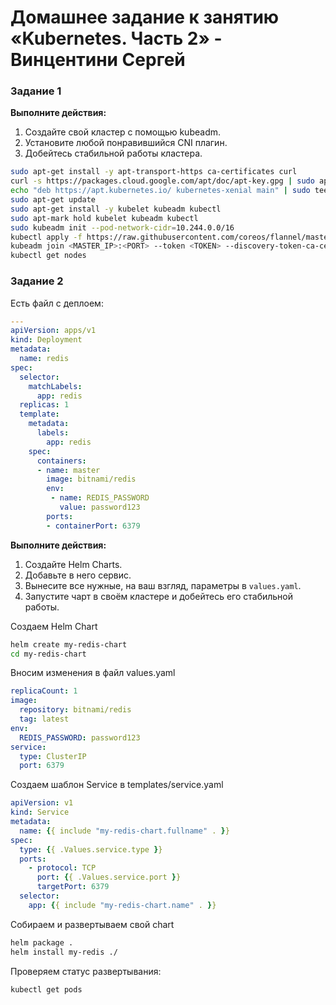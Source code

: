 # Домашнее задание к занятию «Kubernetes. Часть 2» - Винцентини Сергей

### Задание 1

**Выполните действия:**

1. Создайте свой кластер с помощью kubeadm.
2. Установите любой понравившийся CNI плагин.
3. Добейтесь стабильной работы кластера.

```bash
sudo apt-get install -y apt-transport-https ca-certificates curl
curl -s https://packages.cloud.google.com/apt/doc/apt-key.gpg | sudo apt-key add -
echo "deb https://apt.kubernetes.io/ kubernetes-xenial main" | sudo tee /etc/apt/sources.list.d/kubernetes.list
sudo apt-get update
sudo apt-get install -y kubelet kubeadm kubectl
sudo apt-mark hold kubelet kubeadm kubectl
sudo kubeadm init --pod-network-cidr=10.244.0.0/16
kubectl apply -f https://raw.githubusercontent.com/coreos/flannel/master/Documentation/kube-flannel.yml
kubeadm join <MASTER_IP>:<PORT> --token <TOKEN> --discovery-token-ca-cert-hash sha256:<HASH>
kubectl get nodes
```



### Задание 2

Есть файл с деплоем:

```yaml
---
apiVersion: apps/v1
kind: Deployment
metadata:
  name: redis
spec:
  selector:
    matchLabels:
      app: redis
  replicas: 1
  template:
    metadata:
      labels:
        app: redis
    spec:
      containers:
      - name: master
        image: bitnami/redis
        env:
         - name: REDIS_PASSWORD
           value: password123
        ports:
        - containerPort: 6379
```
**Выполните действия:**

1. Создайте Helm Charts.
2. Добавьте в него сервис.
3. Вынесите все нужные, на ваш взгляд, параметры в `values.yaml`.
4. Запустите чарт в своём кластере и добейтесь его стабильной работы.

Создаем Helm Chart
```bash
helm create my-redis-chart
cd my-redis-chart
```

Вносим изменения в файл values.yaml
```yaml
replicaCount: 1
image:
  repository: bitnami/redis
  tag: latest
env:
  REDIS_PASSWORD: password123
service:
  type: ClusterIP
  port: 6379
```

Создаем шаблон Service в templates/service.yaml
```yaml
apiVersion: v1
kind: Service
metadata:
  name: {{ include "my-redis-chart.fullname" . }}
spec:
  type: {{ .Values.service.type }}
  ports:
    - protocol: TCP
      port: {{ .Values.service.port }}
      targetPort: 6379
  selector:
    app: {{ include "my-redis-chart.name" . }}
```

Собираем и развертываем свой chart

```bash
helm package .
helm install my-redis ./
```

Проверяем статус развертывания:
```bash
kubectl get pods
```

